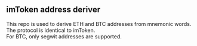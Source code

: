 ## imToken address deriver

This repo is used to derive ETH and BTC addresses from mnemonic words.   
The protocol is identical to imToken.   
For BTC, only segwit addresses are supported.  
